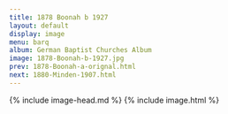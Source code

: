 ```yaml
---
title: 1878 Boonah b 1927
layout: default
display: image
menu: barq
album: German Baptist Churches Album
image: 1878-Boonah-b-1927.jpg
prev: 1878-Boonah-a-orignal.html
next: 1880-Minden-1907.html
---
```

{% include image-head.md %}
{% include image.html %}